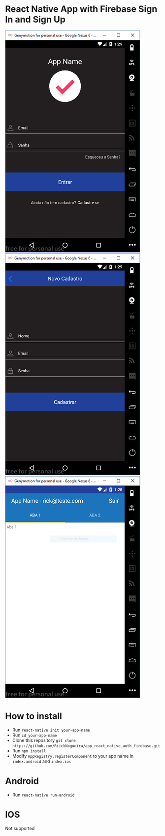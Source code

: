 # React Native App with Firebase Sign In and Sign Up

![Sign in](./screenshots/login.png "Sign in")
![Sign up](./screenshots/cadastro.PNG "Sign up")
![Main](./screenshots/principal.PNG "Main")

# How to install

* Run `react-native init your-app-name`
* Run `cd your-app-name`
* Clone this repository `git clone https://github.com/RiickNogueira/app_react_native_auth_firebase.git`
* Run `npm install`
* Modify `AppRegistry.registerComponent` to your app name in `index.android` and `index.ios`

# Android

* Run `react-native run-android`

# IOS

Not supported 

